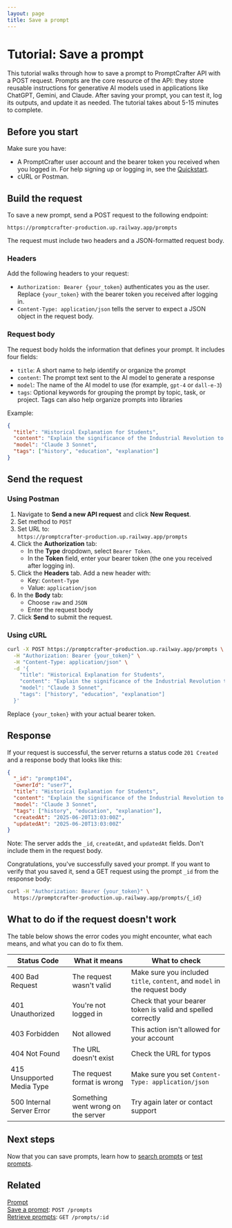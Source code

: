 ```yaml
---
layout: page
title: Save a prompt
---
```


# Tutorial: Save a prompt

This tutorial walks through how to save a prompt to PromptCrafter API with a POST request. Prompts are the core resource of the API: they store reusable instructions for generative AI models used in applications like ChatGPT, Gemini, and Claude. After saving your prompt, you can test it, log its outputs, and update it as needed. The tutorial takes about 5-15 minutes to complete.

## Before you start

Make sure you have:

- A PromptCrafter user account and the bearer token you received when you logged in. For help signing up or logging in, see the [Quickstart](../quickstart.md).
- cURL or Postman.  

## Build the request

To save a new prompt, send a POST request to the following endpoint:

```text
https://promptcrafter-production.up.railway.app/prompts
```

The request must include two headers and a JSON-formatted request body.

### Headers

Add the following headers to your request:

- `Authorization: Bearer {your_token}` authenticates you as the user. Replace `{your_token}` with the bearer token you received after logging in.  
- `Content-Type: application/json` tells the server to expect a JSON object in the request body.

### Request body

The request body holds the information that defines your prompt. It includes four fields:

- `title`: A short name to help identify or organize the prompt  
- `content`: The prompt text sent to the AI model to generate a response  
- `model`: The name of the AI model to use (for example, `gpt-4` or `dall-e-3`)  
- `tags`: Optional keywords for grouping the prompt by topic, task, or project. Tags can also help organize prompts into libraries

Example:

```json
{
  "title": "Historical Explanation for Students",
  "content": "Explain the significance of the Industrial Revolution to high school students using clear, accessible language. Include at least two key inventions and describe how these changes affected daily life in Europe and America.",
  "model": "Claude 3 Sonnet",
  "tags": ["history", "education", "explanation"]
}
```

## Send the request

### Using Postman

1. Navigate to **Send a new API request** and click **New Request**.
2. Set method to `POST`
3. Set URL to:  
   `https://promptcrafter-production.up.railway.app/prompts`
4. Click the **Authorization** tab:
   - In the **Type** dropdown, select `Bearer Token`.
   - In the **Token** field, enter your bearer token (the one you received after logging in).
5. Click the **Headers** tab.  Add a new header with:
   - Key: `Content-Type`
   - Value: `application/json`
6. In the **Body** tab:
   - Choose `raw` and `JSON`
   - Enter the request body
7. Click **Send** to submit the request.

### Using cURL

```bash
curl -X POST https://promptcrafter-production.up.railway.app/prompts \
  -H "Authorization: Bearer {your_token}" \
  -H "Content-Type: application/json" \
  -d '{
    "title": "Historical Explanation for Students",
    "content": "Explain the significance of the Industrial Revolution to high school students using clear, accessible language. Include at least two key inventions and describe how these changes affected daily life in Europe and America.",
    "model": "Claude 3 Sonnet",
    "tags": ["history", "education", "explanation"]
  }'
```

Replace `{your_token}` with your actual bearer token.

## Response

If your request is successful, the server returns a status code `201 Created` and a response body that looks like this:

```json
{
  "_id": "prompt104",
  "ownerId": "user7",
  "title": "Historical Explanation for Students",
  "content": "Explain the significance of the Industrial Revolution to high school students using clear, accessible language. Include at least two key inventions and describe how these changes affected daily life in Europe and America.",
  "model": "Claude 3 Sonnet",
  "tags": ["history", "education", "explanation"],
  "createdAt": "2025-06-20T13:03:00Z",
  "updatedAt": "2025-06-20T13:03:00Z"
}
```

Note: The server adds the `_id`, `createdAt`, and `updatedAt` fields. Don't include them in the request body.

Congratulations, you've successfully saved your prompt. If you want to verify that you saved it, send a GET request using the prompt `_id` from the response body:

```bash
curl -H "Authorization: Bearer {your_token}" \
  https://promptcrafter-production.up.railway.app/prompts/{_id}
```

## What to do if the request doesn't work

The table below shows the error codes you might encounter, what each means, and what you can do to fix them.

| Status Code                | What it means                  | What to check                                             |
|---------------------------|--------------------------------|-----------------------------------------------------------|
| 400 Bad Request           | The request wasn't valid      | Make sure you included `title`, `content`, and `model` in the request body |
| 401 Unauthorized          | You're not logged in           | Check that your bearer token is valid and spelled correctly |
| 403 Forbidden             | Not allowed                    | This action isn't allowed for your account      |
| 404 Not Found             | The URL doesn't exist | Check the URL for typos                              |
| 415 Unsupported Media Type | The request format is wrong   | Make sure you set `Content-Type: application/json`        |
| 500 Internal Server Error | Something went wrong on the server | Try again later or contact support                        |

## Next steps

Now that you can save prompts, learn how to [search prompts](search-prompts.md) or [test prompts](test-prompt.md).

## Related

[Prompt](../resources/prompt.md)  
[Save a prompt](../references/post-prompts.md): `POST /prompts`  
[Retrieve prompts](../references/get-prompts.md): `GET /prompts/:id`
